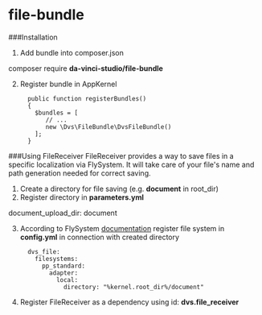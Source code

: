 # file-bundle

###Installation
1. Add bundle into composer.json

 composer require **da-vinci-studio/file-bundle**
 
2. Register bundle in AppKernel

         public function registerBundles()
         {
           $bundles = [
              // ...
              new \Dvs\FileBundle\DvsFileBundle()
           ];
         }

###Using FileReceiver
FileReceiver provides a way to save files in a specific localization via FlySystem. 
It will take care of your file's name and path generation needed for correct saving.

1. Create a directory for file saving (e.g. **document** in root_dir)  
2. Register directory in **parameters.yml** 

 document_upload_dir: document
 
3. According to FlySystem [documentation](https://github.com/1up-lab/OneupFlysystemBundle/blob/master/Resources/doc/index.md#step3-configure-your-filesystems)
register file system in **config.yml** in connection with created directory

         dvs_file:
           filesystems:
             pp_standard:
               adapter:
                 local:
                   directory: "%kernel.root_dir%/document"

4. Register FileReceiver as a dependency using id: **dvs.file_receiver** 
